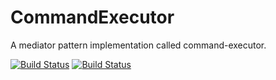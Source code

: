 # CommandExecutor
A mediator pattern implementation called command-executor.

[![Build Status](https://dev.azure.com/areaengineering/CommandExecutor/_apis/build/status/CommandExecutor?branchName=main)](https://dev.azure.com/areaengineering/CommandExecutor/_build/latest?definitionId=38&branchName=main)
[![Build Status](https://dev.azure.com/areaengineering/CommandExecutor/_apis/build/status/CommandExecutor?branchName=development)](https://dev.azure.com/areaengineering/CommandExecutor/_build/latest?definitionId=38&branchName=development)
